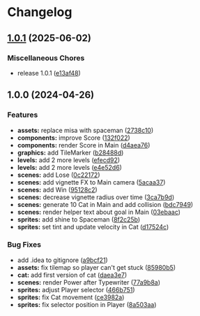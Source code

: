 # Changelog

## [1.0.1](https://github.com/remarkablegames/lights-out/compare/v1.0.0...v1.0.1) (2025-06-02)

### Miscellaneous Chores

- release 1.0.1 ([e13af48](https://github.com/remarkablegames/lights-out/commit/e13af482229427e2da3beb184f693e7ab694e713))

## 1.0.0 (2024-04-26)

### Features

- **assets:** replace misa with spaceman ([2738c10](https://github.com/remarkablegames/lights-out/commit/2738c10de7efaabd60626449b9e33e3288115b4f))
- **components:** improve Score ([132f022](https://github.com/remarkablegames/lights-out/commit/132f022c3387283f934a2a966fa37dcb6d423131))
- **components:** render Score in Main ([d4aea76](https://github.com/remarkablegames/lights-out/commit/d4aea76527eb258abe3194272b1a51f50402d365))
- **graphics:** add TileMarker ([b28488d](https://github.com/remarkablegames/lights-out/commit/b28488d54516fb3c0784cf03c6494136c51411d8))
- **levels:** add 2 more levels ([efecd92](https://github.com/remarkablegames/lights-out/commit/efecd92cd405d06c13e963276a6e9e4499e60b20))
- **levels:** add 2 more levels ([e4e52d6](https://github.com/remarkablegames/lights-out/commit/e4e52d6b568201409e86a698e351017ff7d2f7d6))
- **scenes:** add Lose ([0c22172](https://github.com/remarkablegames/lights-out/commit/0c22172952f8cb092110122354d40095f33d15a1))
- **scenes:** add vignette FX to Main camera ([5acaa37](https://github.com/remarkablegames/lights-out/commit/5acaa3730309b859733317209faa0ee8395af4ed))
- **scenes:** add Win ([95128c2](https://github.com/remarkablegames/lights-out/commit/95128c282415d0bde7ad312d333c376a9a791e6e))
- **scenes:** decrease vignette radius over time ([3ca7b9d](https://github.com/remarkablegames/lights-out/commit/3ca7b9d406f0c31baf14db2e917c171189a375de))
- **scenes:** generate 10 Cat in Main and add collision ([bdc7949](https://github.com/remarkablegames/lights-out/commit/bdc7949af5cd5f8634a2675ae2b193fb67e54daa))
- **scenes:** render helper text about goal in Main ([03ebaac](https://github.com/remarkablegames/lights-out/commit/03ebaac5f9f03b2029b5e712762dd002f6370132))
- **sprites:** add shine to Spaceman ([8f2c25b](https://github.com/remarkablegames/lights-out/commit/8f2c25b17423ff3feac46f969ddf4f07bfe66926))
- **sprites:** set tint and update velocity in Cat ([d17524c](https://github.com/remarkablegames/lights-out/commit/d17524c8c59fec6cf1a1bc1e709b9fdd7ce2c08b))

### Bug Fixes

- add .idea to gitignore ([a9bcf21](https://github.com/remarkablegames/lights-out/commit/a9bcf21c4a2f25049dd1e2517a8a9e6ae6f98077))
- **assets:** fix tilemap so player can't get stuck ([85980b5](https://github.com/remarkablegames/lights-out/commit/85980b52b8cededf37eab07e26e4418496b82dec))
- **cat:** add first version of cat ([daea3e7](https://github.com/remarkablegames/lights-out/commit/daea3e7c6d99ce1431828dfcc0f437060b16191b))
- **scenes:** render Power after Typewriter ([77a9b8a](https://github.com/remarkablegames/lights-out/commit/77a9b8a276877cab7c4a46a74a94e03d858a69aa))
- **sprites:** adjust Player selector ([466b751](https://github.com/remarkablegames/lights-out/commit/466b7511dc9b4aa43abe636e4c961c31a28e5049))
- **sprites:** fix Cat movement ([ce3982a](https://github.com/remarkablegames/lights-out/commit/ce3982a2677589e8f04c8da88c4bb5d23a9ef271))
- **sprites:** fix selector position in Player ([8a503aa](https://github.com/remarkablegames/lights-out/commit/8a503aa1b318f955808c078fec9de5d112489043))
